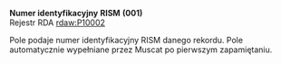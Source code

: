 **Numer identyfikacyjny**  **RISM** **(001)**  
Rejestr RDA [rdaw:P10002](http://www.rdaregistry.info/Elements/w/#P10002)  

Pole podaje numer identyfikacyjny RISM danego rekordu. Pole automatycznie wypełniane przez Muscat po pierwszym zapamiętaniu.